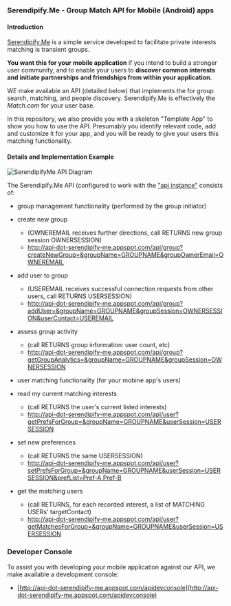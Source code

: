 
### Serendipify.Me  -  Group Match API for Mobile (Android) apps

#### Introduction

[Serendipify.Me](http://serendipify.me) is a simple service developed to facilitate private interests matching is transient groups.

**You want this for your mobile application** if you intend to build a stronger user community, and to enable your users to **discover common interests and initiate partnerships and friendships from within your application**.

WE make available an API (detailed below) that implements the for group search, matching, and people discovery. Serendipify.Me is effectively the *Match.com* for your user base.

In this repository, we also provide you with a skeleton "Template App" to show you how to use the API. Presumably you identify relevant code, add and customize it for your app, and you will be ready to give your users this matching functionality. 

#### Details and Implementation Example

![SerendipifyMe API Diagram](https://github.com/tibisp/GroupDiscoveryAppTemplate/raw/master/img/SerendipifyMe-API-Diagram.png)

The Serendipify.Me API (configured to work with the ["api instance"](http://api-dot-serendipify-me.appspot.com/) consists of:
- group management functionality (performed by the group initiator)
 - create new group 
   - (OWNEREMAIL receives further directions, call RETURNS new group session OWNERSESSION)
   - http://api-dot-serendipify-me.appspot.com/api/group?createNewGroup=&groupName=GROUPNAME&groupOwnerEmail=OWNEREMAIL
 - add user to group 
   - (USEREMAIL receives successful connection requests from other users, call RETURNS USERSESSION)
   - http://api-dot-serendipify-me.appspot.com/api/group?addUser=&groupName=GROUPNAME&groupSession=OWNERSESSION&userContact=USEREMAIL
 - assess group activity 
   - (call RETURNS group information: user count, etc)
   - http://api-dot-serendipify-me.appspot.com/api/group?getGroupAnalytics=&groupName=GROUPNAME&groupSession=OWNERSESSION


- user matching functionality (for your mobine app's users)
 - read my current matching interests 
   - (call RETURNS the user's current listed interests)
   - http://api-dot-serendipify-me.appspot.com/api/user?getPrefsForGroup=&groupName=GROUPNAME&userSession=USERSESSION
 - set new preferences 
   - (call RETURNS the same USERSESSION)
   - http://api-dot-serendipify-me.appspot.com/api/user?setPrefsForGroup=&groupName=GROUPNAME&userSession=USERSESSION&prefList=Pref-A,Pref-B
 - get the matching users 
   - (call RETURNS, for each recorded interest, a list of  MATCHING USERs' targetContact)
   - http://api-dot-serendipify-me.appspot.com/api/user?getMatchesForGroup=&groupName=GROUPNAME&userSession=USERSESSION

### Developer Console
To assist you with developing your mobile application against our API, we make available a development console:
 - [http://api-dot-serendipify-me.appspot.com/apidevconsole](http://api-dot-serendipify-me.appspot.com/apidevconsole)

